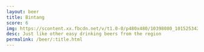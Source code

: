 ```yaml
---
layout: beer
title: Bintang
score: 6
img: https://scontent.xx.fbcdn.net/v/t1.0-0/p480x480/10398080_10152534290653745_1374069162252942719_n.jpg?oh=3a2561e69f3dc92634546d86fd9f2600&oe=59212C27
desc: Just like other easy drinking beers from the region
permalink: /beer/:title.html
---
```

